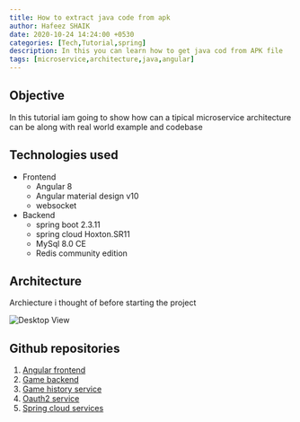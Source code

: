 ```yaml
---
title: How to extract java code from apk
author: Hafeez SHAIK
date: 2020-10-24 14:24:00 +0530
categories: [Tech,Tutorial,spring]
description: In this you can learn how to get java cod from APK file
tags: [microservice,architecture,java,angular]
---
```

## Objective
In this tutorial iam going to show how can a tipical microservice architecture can be along with real world example and codebase

## Technologies used
- Frontend
    - Angular 8
    - Angular material design v10
    - websocket
- Backend
    - spring boot 2.3.11
    - spring cloud Hoxton.SR11
    - MySql 8.0 CE
    - Redis community edition

## Architecture
Archiecture i thought of before starting the project

![Desktop View](/assets/img/post_images/spring-boot-project-tictoctoe/architecture-design.PNG)

## Github repositories
1. [Angular frontend](https://github.com/appuhafeez/tik-tok-toe-frontend)
2. [Game backend](https://github.com/appuhafeez/tik-tok-toe-be)
3. [Game history service](https://github.com/appuhafeez/tictoctoe-history-service)
4. [Oauth2 service](https://github.com/appuhafeez/tictoctoe-oauth-server)
5. [Spring cloud services](https://github.com/appuhafeez/tictoctoe-scs)

